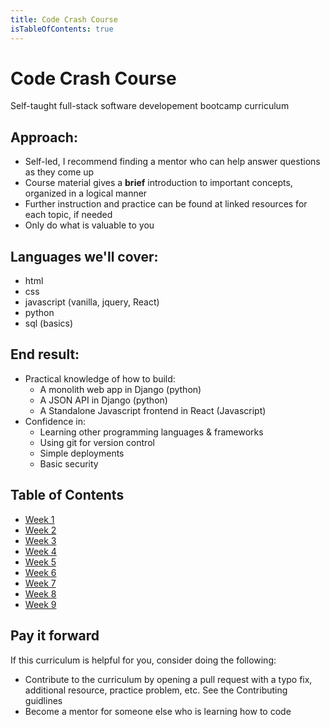 ```yaml
---
title: Code Crash Course
isTableOfContents: true
---
```


# Code Crash Course
Self-taught full-stack software developement bootcamp curriculum

## Approach:
 * Self-led, I recommend finding a mentor who can help answer questions as they come up
 * Course material gives a **brief** introduction to important concepts, organized in a logical manner
 * Further instruction and practice can be found at linked resources for each topic, if needed
 * Only do what is valuable to you

## Languages we'll cover:
* html
* css
* javascript (vanilla, jquery, React)
* python
* sql (basics)

## End result:
* Practical knowledge of how to build:
  - A monolith web app in Django (python)
  - A JSON API in Django (python)
  - A Standalone Javascript frontend in React (Javascript)
* Confidence in:
  - Learning other programming languages & frameworks
  - Using git for version control
  - Simple deployments
  - Basic security

## Table of Contents
* [Week 1](week-1)
* [Week 2](week-2)
* [Week 3](week-3)
* [Week 4](week-4)
* [Week 5](week-5)
* [Week 6](week-6)
* [Week 7](week-7)
* [Week 8](week-8)
* [Week 9](week-9)

## Pay it forward
If this curriculum is helpful for you, consider doing the following:
* Contribute to the curriculum by opening a pull request with a typo fix, additional resource, practice problem, etc. See the Contributing guidlines
* Become a mentor for someone else who is learning how to code